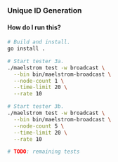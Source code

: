 ### Unique ID Generation

#### How do I run this?

```bash
# Build and install.
go install .

# Start tester 3a.
./maelstrom test -w broadcast \
  --bin bin/maelstrom-broadcast \
  --node-count 1 \
  --time-limit 20 \
  --rate 10

# Start tester 3b.
./maelstrom test -w broadcast \
  --bin bin/maelstrom-broadcast \
  --node-count 5 \
  --time-limit 20 \
  --rate 10

# TODO: remaining tests
```
